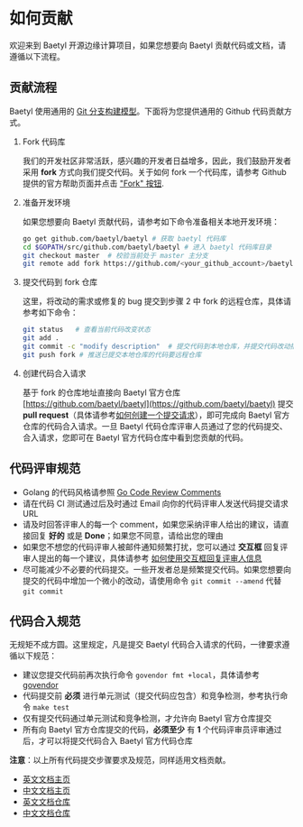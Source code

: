 # 如何贡献

欢迎来到 Baetyl 开源边缘计算项目，如果您想要向 Baetyl 贡献代码或文档，请遵循以下流程。

## 贡献流程

Baetyl 使用通用的 [Git 分支构建模型](http://nvie.com/posts/a-successful-git-branching-model/)。下面将为您提供通用的 Github 代码贡献方式。

1. Fork 代码库

   我们的开发社区非常活跃，感兴趣的开发者日益增多，因此，我们鼓励开发者采用 **fork** 方式向我们提交代码。关于如何 fork 一个代码库，请参考 Github 提供的官方帮助页面并点击 ["Fork" 按钮](https://help.github.com/articles/fork-a-repo/).

2. 准备开发环境

   如果您想要向 Baetyl 贡献代码，请参考如下命令准备相关本地开发环境：

   ```bash
   go get github.com/baetyl/baetyl # 获取 baetyl 代码库
   cd $GOPATH/src/github.com/baetyl/baetyl # 进入 baetyl 代码库目录
   git checkout master  # 校验当前处于 master 主分支
   git remote add fork https://github.com/<your_github_account>/baetyl  # 指定远程提交代码仓库
   ```

3. 提交代码到 fork 仓库

   这里，将改动的需求或修复的 bug 提交到步骤 2 中 fork 的远程仓库，具体请参考如下命令：

   ```bash
   git status   # 查看当前代码改变状态
   git add .
   git commit -c "modify description"  # 提交代码到本地仓库，并提交代码改动描述信息
   git push fork # 推送已提交本地仓库的代码要远程仓库
   ```

4. 创建代码合入请求

   基于 fork 的仓库地址直接向 Baetyl 官方仓库 [https://github.com/baetyl/baetyl](https://github.com/baetyl/baetyl) 提交 **pull request**（具体请参考[如何创建一个提交请求](https://help.github.com/articles/creating-a-pull-request/)），即可完成向 Baetyl 官方仓库的代码合入请求。一旦 Baetyl 代码仓库评审人员通过了您的代码提交、合入请求，您即可在 Baetyl 官方代码仓库中看到您贡献的代码。

## 代码评审规范

- Golang 的代码风格请参照 [Go Code Review Comments](https://github.com/golang/go/wiki/CodeReviewComments)
- 请在代码 CI 测试通过后及时通过 Email 向你的代码评审人发送代码提交请求URL
- 请及时回答评审人的每一个 comment，如果您采纳评审人给出的建议，请直接回复 **好的** 或是 **Done**；如果您不同意，请给出您的理由
- 如果您不想您的代码评审人被邮件通知频繁打扰，您可以通过 **交互框** 回复评审人提出的每一个建议，具体请参考 [如何使用交互框回复评审人信息](https://help.github.com/articles/reviewing-proposed-changes-in-a-pull-request/)
- 尽可能减少不必要的代码提交。一些开发者总是频繁提交代码。如果您想要向提交的代码中增加一个微小的改动，请使用命令 `git commit --amend` 代替 `git commit`

## 代码合入规范

无规矩不成方圆。这里规定，凡是提交 Baetyl 代码合入请求的代码，一律要求遵循以下规范：

- 建议您提交代码前再次执行命令 `govendor fmt +local`，具体请参考 [govendor](https://github.com/kardianos/govendor)
- 代码提交前 **必须** 进行单元测试（提交代码应包含）和竞争检测，参考执行命令 `make test`
- 仅有提交代码通过单元测试和竞争检测，才允许向 Baetyl 官方仓库提交
- 所有向 Baetyl 官方仓库提交的代码，**必须至少** 有 **1** 个代码评审员评审通过后，才可以将提交代码合入 Baetyl 官方代码仓库


**注意**：以上所有代码提交步骤要求及规范，同样适用文档贡献。
- [英文文档主页](https://baetyl.readthedocs.io/en/latest)
- [中文文档主页](https://baetyl.readthedocs.io/zh_CN/latest)
- [英文文档仓库](https://github.com/baetyl/docs.baetyl.io)
- [中文文档仓库](https://github.com/baetyl/cn.docs.baetyl.io)
